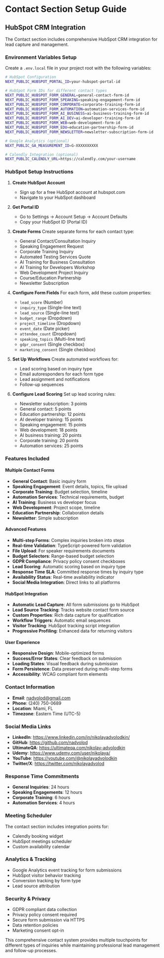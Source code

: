 # Contact Section Setup Guide

## HubSpot CRM Integration

The Contact section includes comprehensive HubSpot CRM integration for lead capture and management.

### Environment Variables Setup

Create a `.env.local` file in your project root with the following variables:

```bash
# HubSpot Configuration
NEXT_PUBLIC_HUBSPOT_PORTAL_ID=your-hubspot-portal-id

# HubSpot Form IDs for different contact types
NEXT_PUBLIC_HUBSPOT_FORM_GENERAL=general-contact-form-id
NEXT_PUBLIC_HUBSPOT_FORM_SPEAKING=speaking-engagement-form-id
NEXT_PUBLIC_HUBSPOT_FORM_CORPORATE=corporate-training-form-id
NEXT_PUBLIC_HUBSPOT_FORM_AUTOMATION=automation-services-form-id
NEXT_PUBLIC_HUBSPOT_FORM_AI_BUSINESS=ai-business-training-form-id
NEXT_PUBLIC_HUBSPOT_FORM_AI_DEV=ai-developer-training-form-id
NEXT_PUBLIC_HUBSPOT_FORM_WEB=web-development-form-id
NEXT_PUBLIC_HUBSPOT_FORM_EDU=education-partnership-form-id
NEXT_PUBLIC_HUBSPOT_FORM_NEWSLETTER=newsletter-subscription-form-id

# Google Analytics (optional)
NEXT_PUBLIC_GA_MEASUREMENT_ID=G-XXXXXXXXXX

# Calendly Integration (optional)
NEXT_PUBLIC_CALENDLY_URL=https://calendly.com/your-username
```

### HubSpot Setup Instructions

1. **Create HubSpot Account**
   - Sign up for a free HubSpot account at hubspot.com
   - Navigate to your HubSpot dashboard

2. **Get Portal ID**
   - Go to Settings → Account Setup → Account Defaults
   - Copy your HubSpot ID (Portal ID)

3. **Create Forms**
   Create separate forms for each contact type:
   - General Contact/Consultation Inquiry
   - Speaking Engagement Request
   - Corporate Training Inquiry
   - Automated Testing Services Quote
   - AI Training for Business Consultation
   - AI Training for Developers Workshop
   - Web Development Project Inquiry
   - Course/Education Partnership
   - Newsletter Subscription

4. **Configure Form Fields**
   For each form, add these custom properties:
   - `lead_score` (Number)
   - `inquiry_type` (Single-line text)
   - `lead_source` (Single-line text)
   - `budget_range` (Dropdown)
   - `project_timeline` (Dropdown)
   - `event_date` (Date picker)
   - `attendee_count` (Dropdown)
   - `speaking_topics` (Multi-line text)
   - `gdpr_consent` (Single checkbox)
   - `marketing_consent` (Single checkbox)

5. **Set Up Workflows**
   Create automated workflows for:
   - Lead scoring based on inquiry type
   - Email autoresponders for each form type
   - Lead assignment and notifications
   - Follow-up sequences

6. **Configure Lead Scoring**
   Set up lead scoring rules:
   - Newsletter subscription: 3 points
   - General contact: 5 points
   - Education partnership: 12 points
   - AI developer training: 15 points
   - Speaking engagement: 15 points
   - Web development: 18 points
   - AI business training: 20 points
   - Corporate training: 20 points
   - Automation services: 25 points

### Features Included

#### Multiple Contact Forms
- **General Contact**: Basic inquiry form
- **Speaking Engagement**: Event details, topics, file upload
- **Corporate Training**: Budget selection, timeline
- **Automation Services**: Technical requirements, budget
- **AI Training**: Business vs developer focus
- **Web Development**: Project scope, timeline
- **Education Partnership**: Collaboration details
- **Newsletter**: Simple subscription

#### Advanced Features
- **Multi-step Forms**: Complex inquiries broken into steps
- **Real-time Validation**: TypeScript-powered form validation
- **File Upload**: For speaker requirements documents
- **Budget Selectors**: Range-based budget selection
- **GDPR Compliance**: Privacy policy consent checkboxes
- **Lead Scoring**: Automatic scoring based on inquiry type
- **Response Time SLA**: Committed response times by inquiry type
- **Availability Status**: Real-time availability indicator
- **Social Media Integration**: Direct links to all platforms

#### HubSpot Integration
- **Automatic Lead Capture**: All form submissions go to HubSpot
- **Lead Source Tracking**: Tracks website contact form source
- **Custom Properties**: Rich data capture for qualification
- **Workflow Triggers**: Automatic email sequences
- **Visitor Tracking**: HubSpot tracking script integration
- **Progressive Profiling**: Enhanced data for returning visitors

#### User Experience
- **Responsive Design**: Mobile-optimized forms
- **Success/Error States**: Clear feedback on submission
- **Loading States**: Visual feedback during submission
- **Form Persistence**: Data preserved during multi-step forms
- **Accessibility**: WCAG compliant form elements

### Contact Information
- **Email**: nadvolod@gmail.com
- **Phone**: (240) 750-0689
- **Location**: Miami, FL
- **Timezone**: Eastern Time (UTC-5)

### Social Media Links
- **LinkedIn**: https://www.linkedin.com/in/nikolayadvolodkin/
- **GitHub**: https://github.com/nadvolod
- **UltimateQA**: https://ultimateqa.com/nikolay-advolodkin
- **Udemy**: https://www.udemy.com/user/nikolaya/
- **YouTube**: https://youtube.com/@nikolayadvolodkin
- **Twitter/X**: https://twitter.com/nikolayadvolod

### Response Time Commitments
- **General Inquiries**: 24 hours
- **Speaking Engagements**: 12 hours
- **Corporate Training**: 6 hours
- **Automation Services**: 4 hours

### Meeting Scheduler
The contact section includes integration points for:
- Calendly booking widget
- HubSpot meetings scheduler
- Custom availability calendar

### Analytics & Tracking
- Google Analytics event tracking for form submissions
- HubSpot visitor behavior tracking
- Conversion tracking by form type
- Lead source attribution

### Security & Privacy
- GDPR compliant data collection
- Privacy policy consent required
- Secure form submission via HTTPS
- Data retention policies
- Marketing consent opt-in

This comprehensive contact system provides multiple touchpoints for different types of inquiries while maintaining professional lead management and follow-up processes. 